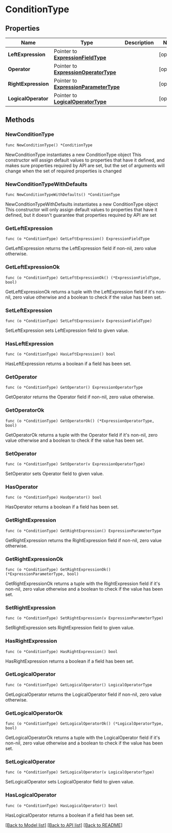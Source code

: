 # ConditionType

## Properties

Name | Type | Description | Notes
------------ | ------------- | ------------- | -------------
**LeftExpression** | Pointer to [**ExpressionFieldType**](ExpressionFieldType.md) |  | [optional] 
**Operator** | Pointer to [**ExpressionOperatorType**](ExpressionOperatorType.md) |  | [optional] 
**RightExpression** | Pointer to [**ExpressionParameterType**](ExpressionParameterType.md) |  | [optional] 
**LogicalOperator** | Pointer to [**LogicalOperatorType**](LogicalOperatorType.md) |  | [optional] 

## Methods

### NewConditionType

`func NewConditionType() *ConditionType`

NewConditionType instantiates a new ConditionType object
This constructor will assign default values to properties that have it defined,
and makes sure properties required by API are set, but the set of arguments
will change when the set of required properties is changed

### NewConditionTypeWithDefaults

`func NewConditionTypeWithDefaults() *ConditionType`

NewConditionTypeWithDefaults instantiates a new ConditionType object
This constructor will only assign default values to properties that have it defined,
but it doesn't guarantee that properties required by API are set

### GetLeftExpression

`func (o *ConditionType) GetLeftExpression() ExpressionFieldType`

GetLeftExpression returns the LeftExpression field if non-nil, zero value otherwise.

### GetLeftExpressionOk

`func (o *ConditionType) GetLeftExpressionOk() (*ExpressionFieldType, bool)`

GetLeftExpressionOk returns a tuple with the LeftExpression field if it's non-nil, zero value otherwise
and a boolean to check if the value has been set.

### SetLeftExpression

`func (o *ConditionType) SetLeftExpression(v ExpressionFieldType)`

SetLeftExpression sets LeftExpression field to given value.

### HasLeftExpression

`func (o *ConditionType) HasLeftExpression() bool`

HasLeftExpression returns a boolean if a field has been set.

### GetOperator

`func (o *ConditionType) GetOperator() ExpressionOperatorType`

GetOperator returns the Operator field if non-nil, zero value otherwise.

### GetOperatorOk

`func (o *ConditionType) GetOperatorOk() (*ExpressionOperatorType, bool)`

GetOperatorOk returns a tuple with the Operator field if it's non-nil, zero value otherwise
and a boolean to check if the value has been set.

### SetOperator

`func (o *ConditionType) SetOperator(v ExpressionOperatorType)`

SetOperator sets Operator field to given value.

### HasOperator

`func (o *ConditionType) HasOperator() bool`

HasOperator returns a boolean if a field has been set.

### GetRightExpression

`func (o *ConditionType) GetRightExpression() ExpressionParameterType`

GetRightExpression returns the RightExpression field if non-nil, zero value otherwise.

### GetRightExpressionOk

`func (o *ConditionType) GetRightExpressionOk() (*ExpressionParameterType, bool)`

GetRightExpressionOk returns a tuple with the RightExpression field if it's non-nil, zero value otherwise
and a boolean to check if the value has been set.

### SetRightExpression

`func (o *ConditionType) SetRightExpression(v ExpressionParameterType)`

SetRightExpression sets RightExpression field to given value.

### HasRightExpression

`func (o *ConditionType) HasRightExpression() bool`

HasRightExpression returns a boolean if a field has been set.

### GetLogicalOperator

`func (o *ConditionType) GetLogicalOperator() LogicalOperatorType`

GetLogicalOperator returns the LogicalOperator field if non-nil, zero value otherwise.

### GetLogicalOperatorOk

`func (o *ConditionType) GetLogicalOperatorOk() (*LogicalOperatorType, bool)`

GetLogicalOperatorOk returns a tuple with the LogicalOperator field if it's non-nil, zero value otherwise
and a boolean to check if the value has been set.

### SetLogicalOperator

`func (o *ConditionType) SetLogicalOperator(v LogicalOperatorType)`

SetLogicalOperator sets LogicalOperator field to given value.

### HasLogicalOperator

`func (o *ConditionType) HasLogicalOperator() bool`

HasLogicalOperator returns a boolean if a field has been set.


[[Back to Model list]](../README.md#documentation-for-models) [[Back to API list]](../README.md#documentation-for-api-endpoints) [[Back to README]](../README.md)


